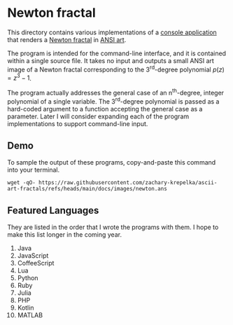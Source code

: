 # Newton fractal

<!--
	FILENAME: README.md
	AUTHOR: Zachary Krepelka
	DATE: Friday, February 21st, 2025
	PATH: ascii-art-fractals/newton/README.md
	ABOUT: a project for the exploration of programming languages
	ORIGIN: https://github.com/zachary-krepelka/ascii-art-fractals.git
	UPDATED: Saturday, February 22nd, 2025 at 9:59 PM
-->

This directory contains various implementations of a [console application][1]
that renders a [Newton fractal][2] in [ANSI art][3].

The program is intended for the command-line interface, and it is contained
within a single source file.  It takes no input and outputs a small ANSI art
image of a Newton fractal corresponding to the 3<sup>rd</sup>-degree polynomial
$p(z) = z^3 - 1$.

The program actually addresses the general case of an n<sup>th</sup>-degree,
integer polynomial of a single variable.  The 3<sup>rd</sup>-degree polynomial
is passed as a hard-coded argument to a function accepting the general case as a
parameter.  Later I will consider expanding each of the program implementations
to support command-line input.

## Demo

To sample the output of these programs, copy-and-paste this command into your
terminal.

```
wget -qO- https://raw.githubusercontent.com/zachary-krepelka/ascii-art-fractals/refs/heads/main/docs/images/newton.ans
```

## Featured Languages

They are listed in the order that I wrote the programs with them.  I hope to
make this list longer in the coming year.

 1. Java
 2. JavaScript
 3. CoffeeScript
 4. Lua
 5. Python
 6. Ruby
 7. Julia
 8. PHP
 9. Kotlin
10. MATLAB

[1]: https://en.wikipedia.org/wiki/Console_application
[2]: https://en.wikipedia.org/wiki/Newton_fractal
[3]: https://en.wikipedia.org/wiki/ANSI_art
